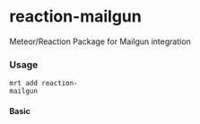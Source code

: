 reaction-mailgun
=============

Meteor/Reaction Package for Mailgun integration


### Usage
```console
mrt add reaction-
mailgun
```

#### Basic

